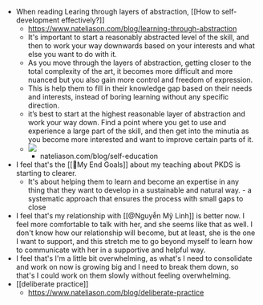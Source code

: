 - When reading Learing through layers of abstraction, [[How to self-development effectively?]]
    - https://www.nateliason.com/blog/learning-through-abstraction
    - It's important to start a reasonably abstracted level of the skill, and then to work your way downwards based on your interests and what else you want to do with it.
    - As you move through the layers of abstraction, getting closer to the total complexity of the art, it becomes more difficult and more nuanced but you also gain more control and freedom of expression.
    - This is help them to fill in their knowledge gap based on their needs and interests, instead of boring learning without any specific direction.
    -  it’s best to start at the highest reasonable layer of abstraction and work your way down. Find a point where you get to use and experience a large part of the skill, and then get into the minutia as you become more interested and want to improve certain parts of it.
    - ![](https://uploads-ssl.webflow.com/5ad143610f7efd77b6f188f3/5b2b0a7d8998dc205c5a23ee_pasted-image-0-25.png)
        - nateliason.com/blog/self-education
- I feel that's the [[🌱My End Goals]] about my teaching about PKDS is starting to clearer.
    - It's about helping them to learn and become an expertise in any thing that they want to develop in a sustainable and natural way. - a systematic approach that ensures the process with small gaps to close 
- I feel that's my relationship with [[@Nguyễn Mỹ Linh]] is better now. I feel more comfortable to talk with her, and she seems like that as well. I don't know how our relationship will become, but at least, she is the one I want to support, and this stretch me to go beyond myself to learn how to communicate with her in a supportive and helpful way.
- I feel that's I'm a little bit overwhelming, as what's I need to consolidate and work on now is growing big and I need to break them down, so that's I could work on them slowly without feeling overwhelming.
- [[deliberate practice]]
    - https://www.nateliason.com/blog/deliberate-practice
